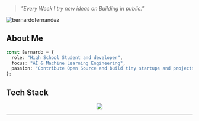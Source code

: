 > *"Every Week I try new ideas on Building in public."*

<p align="left"> <img src="https://komarev.com/ghpvc/?username=bernardofernandezz" alt="bernardofernandez" /> </p>

## About Me
```typescript
const Bernardo = {
  role: "High School Student and developer",
  focus: "AI & Machine Learning Engineering",
  passion: "Contribute Open Source and build tiny startups and projects"
};
```

## Tech Stack
<p align="center">
<img src="https://skillicons.dev/icons?i=html,css,js,ts,go,react,vite,git,nodejs,postgres,arduino,linux,ubuntu,postman,py,pytorch,tensorflow,tailwind,vscode,vercel,supabase,firebase,powershell,bash,mysql,npm,yarn,k8s,grafana,docker,googlecloud"/>
</p>

---
